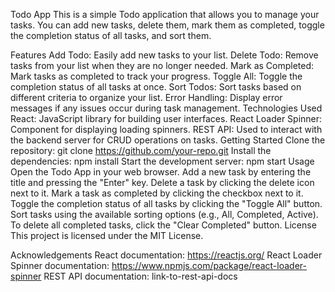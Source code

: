 Todo App
This is a simple Todo application that allows you to manage your tasks. You can add new tasks, delete them, mark them as completed, toggle the completion status of all tasks, and sort them.

Features
Add Todo: Easily add new tasks to your list.
Delete Todo: Remove tasks from your list when they are no longer needed.
Mark as Completed: Mark tasks as completed to track your progress.
Toggle All: Toggle the completion status of all tasks at once.
Sort Todos: Sort tasks based on different criteria to organize your list.
Error Handling: Display error messages if any issues occur during task management.
Technologies Used
React: JavaScript library for building user interfaces.
React Loader Spinner: Component for displaying loading spinners.
REST API: Used to interact with the backend server for CRUD operations on tasks.
Getting Started
Clone the repository: git clone https://github.com/your-repo.git
Install the dependencies: npm install
Start the development server: npm start
Usage
Open the Todo App in your web browser.
Add a new task by entering the title and pressing the "Enter" key.
Delete a task by clicking the delete icon next to it.
Mark a task as completed by clicking the checkbox next to it.
Toggle the completion status of all tasks by clicking the "Toggle All" button.
Sort tasks using the available sorting options (e.g., All, Completed, Active).
To delete all completed tasks, click the "Clear Completed" button.
License
This project is licensed under the MIT License.

Acknowledgements
React documentation: https://reactjs.org/
React Loader Spinner documentation: https://www.npmjs.com/package/react-loader-spinner
REST API documentation: link-to-rest-api-docs
